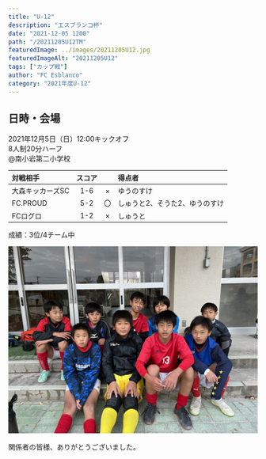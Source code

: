 ```yaml
---
title: "U-12"
description: "エスブランコ杯"
date: "2021-12-05 1200"
path: "/20211205U12TM"
featuredImage: ../images/20211205U12.jpg
featuredImageAlt: "20211205U12"
tags: ["カップ戦"]
author: "FC Esblanco"
category: "2021年度U-12"
---
```


## 日時・会場

2021年12月5日（日）12:00キックオフ <br>
8人制20分ハーフ<br>
@南小岩第二小学校

| 対戦相手| スコア |   | 得点者  |
|:----|:------:|:-:|:--------|
| 大森キッカーズSC | 1-6 | × |ゆうのすけ|
| FC.PROUD | 5-2 | 〇 |しゅうと2、そうた2、ゆうのすけ|
| FCログロ | 1-2 | × |しゅうと|

成績：3位/4チーム中

![20211205U12](../images/20211205U12B.jpg "U12TM")


関係者の皆様、ありがとうございました。